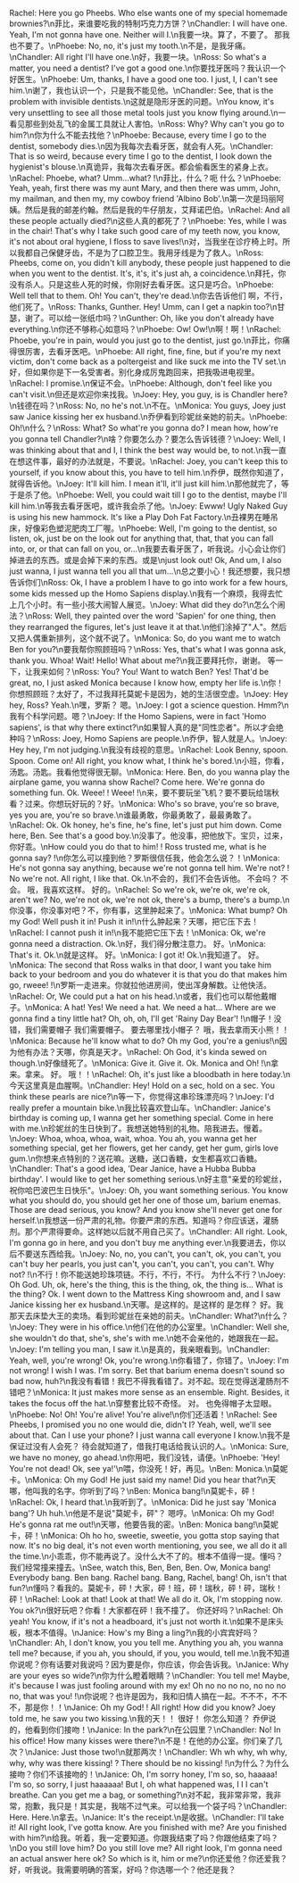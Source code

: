 Rachel: Here you go Pheebs. Who else wants one of my special homemade brownies?\n菲比，来谁要吃我的特制巧克力方饼？\nChandler: I will have one. Yeah, I'm not gonna have one. Neither will I.\n我要一块。算了，不要了。 那我也不要了。\nPhoebe: No, no, it's just my tooth.\n不是，是我牙痛。\nChandler: All right I'll have one.\n好，我要一块。\nRoss: So what's a matter, you need a dentist? I've got a good one.\n你要找牙医吗？我认识一个好医生。\nPhoebe: Um, thanks, I have a good one too. I just, I, I can't see him.\n谢了，我也认识一个，只是我不能见他。\nChandler: See, that is the problem with invisible dentists.\n这就是隐形牙医的问题。\nYou know, it's very unsettling to see all those metal tools just you know flying around.\n一看见那些到处乱飞的金属工具就让人害怕。\nRoss: Why? Why can't you go to him?\n你为什么不能去找他？\nPhoebe: Because, every time I go to the dentist, somebody dies.\n因为我每次去看牙医，就会有人死。\nChandler: That is so weird, because every time I go to the dentist, I look down the hygienist's blouse.\n真诡异，我每次去看牙医。都会偷看医生的紧身上衣。\nRachel: Phoebe, what? Umm...what? !\n菲比，什么？呃 什么？\nPhoebe: Yeah, yeah, first there was my aunt Mary, and then there was umm, John, my mailman, and then my, my cowboy friend 'Albino Bob'.\n第一次是玛丽阿姨。然后是我的邮差约翰。然后是我的牛仔朋友，艾拜诺巴伯。\nRachel: And all these people actually died?\n这些人真的都死了？\nPhoebe: Yes, while I was in the chair! That's why I take such good care of my teeth now, you know, it's not about oral hygiene, I floss to save lives!\n对，当我坐在诊疗椅上时。所以我都自己保健牙齿，不是为了口腔卫生。我用牙线是为了救人。\nRoss: Pheebs, come on, you didn't kill anybody, these people just happened to die when you went to the dentist. It's, it's, it's just ah, a coincidence.\n拜托，你没有杀人。只是这些人死的时候，你刚好去看牙医。这只是巧合。\nPhoebe: Well tell that to them. Oh! You can't, they're dead.\n你去告诉他们 啊，不行，他们死了。\nRoss: Thanks, Gunther. Hey! Umm, can I get a napkin too?\n甘瑟，谢了。可以给一张纸巾吗？\nGunther: Oh, like you don't already have everything.\n你还不够称心如意吗？\nPhoebe: Ow! Ow!\n啊！啊！\nRachel: Phoebe, you're in pain, would you just go to the dentist, just go.\n菲比，你痛得很厉害，去看牙医吧。\nPhoebe: All right, fine, fine, but if you're my next victim, don't come back as a poltergeist and like suck me into the TV set.\n好，但如果你是下一名受害者。别化身成厉鬼跑回来，把我吸进电视里。\nRachel: I promise.\n保证不会。\nPhoebe: Although, don't feel like you can't visit.\n但还是欢迎你来找我。\nJoey: Hey, you guy, is is Chandler here?\n钱德在吗？\nRoss: No, no he's not.\n不在。\nMonica: You guys, Joey just saw Janice kissing her ex husband.\n乔伊看到珍妮丝亲她的前夫。\nPhoebe: Oh!\n什么？\nRoss: What? So what're you gonna do? I mean how, how're you gonna tell Chandler?\n啥？你要怎么办？要怎么告诉钱德？\nJoey: Well, I was thinking about that and I, I think the best way would be, to not.\n我一直在想这件事，最好的办法就是，不要说。\nRachel: Joey, you can't keep this to yourself, if you know about this, you have to tell him.\n乔伊，既然你知道了，就得告诉他。\nJoey: It'll kill him. I mean it'll, it'll just kill him.\n那他就完了，等于是杀了他。\nPhoebe: Well, you could wait till I go to the dentist, maybe I'll kill him.\n等我去看牙医吧，或许我会杀了他。\nJoey: Ewww! Ugly Naked Guy is using his new hammock. It's like a Play Doh Fat Factory.\n丑裸男在睡吊床，好像彩色塑泥肥肉工厂喔。\nPhoebe: Well, I'm going to the dentist, so listen, ok, just be on the look out for anything that, that, that you can fall into, or, or that can fall on you, or...\n我要去看牙医了，听我说。小心会让你们掉进去的东西。或是会掉下来的东西。或是\njust look out! Ok, And um, I also just wanna, I just wanna tell you all that um...\n总之要小心！我还想要，我只想告诉你们\nRoss: Ok, I have a problem I have to go into work for a few hours, some kids messed up the Homo Sapiens display.\n我有一个麻烦，我得去忙上几个小时。有一些小孩大闹智人展览。\nJoey: What did they do?\n怎么个闹法？\nRoss: Well, they painted over the word 'Sapien' for one thing, then they rearranged the figures, let's just leave it at that.\n他们涂掉了"人"。然后又把人偶重新排列，这个就不说了。\nMonica: So, do you want me to watch Ben for you?\n要我帮你照顾班吗？\nRoss: Yes, that's what I was gonna ask, thank you. Whoa! Wait! Hello! What about me?\n我正要拜托你，谢谢。 等一下，让我来如何？\nRoss: You? You! Want to watch Ben? Yes! That'd be great, no, I just asked Monica because I know how, empty her life is.\n你！你想照顾班？太好了，不过我拜托莫妮卡是因为，她的生活很空虚。\nJoey: Hey hey, Ross? Yeah.\n嘿，罗斯？ 嗯。\nJoey: I got a science question. Hmm?\n我有个科学问题。嗯？\nJoey: If the Homo Sapiens, were in fact 'Homo sapiens', is that why there extinct?\n如果智人真的是"同性恋者"。所以才会绝种吗？\nRoss: Joey, Homo Sapiens are people.\n乔伊，智人就是人。\nJoey: Hey hey, I'm not judging.\n我没有歧视的意思。\nRachel: Look Benny, spoon. Spoon. Come on! All right, you know what, I think he's bored.\n小班，你看，汤匙。汤匙。我看他觉得很无聊。\nMonica: Here. Ben, do you wanna play the airplane game, you wanna show Rachel? Come here. We're gonna do something fun. Ok. Weee! ! Weee! !\n来，要不要玩坐飞机？要不要玩给瑞秋看？过来。你想玩好玩的？好。\nMonica: Who's so brave, you're so brave, yes you are, you're so brave.\n谁最勇敢，你最勇敢了，最最勇敢了。\nRachel: Ok. Ok honey, he's fine, he's fine, let's just put him down. Come here, Ben. See that's a good boy.\n没事了。他没事，把他放下。宝贝，过来，你好乖。\nHow could you do that to him! ! Ross trusted me, what is he gonna say? !\n你怎么可以撞到他？罗斯很信任我，他会怎么说？！\nMonica: He's not gonna say anything, because we're not gonna tell him. We're not? ! No we're not. All right, I like that. Ok.\n不会的，我们不会告诉他。 不会吗？ 不会。 哦，我喜欢这样。 好的。\nRachel: So we're ok, we're ok, we're ok, aren't we? No, we're not ok, we're not ok, there's a bump, there's a bump.\n你没事，你没事对吧？不，你有事，这里肿起来了。\nMonica: What bump? Oh my God! Well push it in! Push it in!\n什么肿起来？天哪，把它压下去！\nRachel: I cannot push it in!\n我不能把它压下去！\nMonica: Ok, we're gonna need a distraction. Ok.\n好，我们得分散注意力。 好。\nMonica: That's it. Ok.\n就是这样。 好。\nMonica: I got it! Ok.\n我知道了。 好。\nMonica: The second that Ross walks in that door, I want you take him back to your bedroom and you do whatever it is that you do that makes him go, rweee! !\n罗斯一走进来。你就拉他进房间，使出浑身解数。让他快活。\nRachel: Or, We could put a hat on his head.\n或者，我们也可以帮他戴帽子。\nMonica: A hat! Yes! We need a hat. We need a hat... Where are we gonna find a tiny little hat? Oh, oh, oh, I'll get 'Rainy Day Bear'! !\n帽子！没错，我们需要帽子 我们需要帽子。 要去哪里找小帽子？ 哦，我去拿雨天小熊！！\nMonica: Because he'll know what to do? Oh my God, you're a genius!\n因为他有办法？天哪，你真是天才。\nRachel: Oh God, it's kinda sewed on though.\n好像缝死了。\nMonica: Give it. Give it. Ok. Monica and Oh! !\n拿来。拿来。 好。 哦！！\nRachel: Oh, it's just like a bloodbath in here today.\n今天这里真是血腥啊。\nChandler: Hey! Hold on a sec, hold on a sec. You think these pearls are nice?\n等一下，你觉得这串珍珠漂亮吗？\nJoey: I'd really prefer a mountain bike.\n我比较喜欢登山车。\nChandler: Janice's birthday is coming up, I wanna get her something special. Come in here with me.\n珍妮丝的生日快到了。我想送她特别的礼物。陪我进去。慢着。\nJoey: Whoa, whoa, whoa, wait, whoa. You ah, you wanna get her something special, get her flowers, get her candy, get her gum, girls love gum.\n你想来点特别的？送花嘛。送糖，送口香糖，女生都喜欢口香糖。\nChandler: That's a good idea, 'Dear Janice, have a Hubba Bubba birthday'. I would like to get her something serious.\n好主意"亲爱的珍妮丝，祝你哈巴波巴生日快乐"。\nJoey: Oh, you want something serious. You know what you should do, you should get her one of those um, barium enemas. Those are dead serious, you know? And you know she'll never get one for herself.\n我想送一份严肃的礼物。你要严肃的东西。知道吗？你应该送，灌肠剂。那个严肃得要命。这样她以后就不用自己买了。\nChandler: All right. Look, I'm gonna go in here, and you don't buy me anything ever.\n我要进去，你以后不要送东西给我。\nJoey: No, no, you can't, you can't, ok, you can't, you can't buy her pearls, you just can't, you can't, you can't, you can't. Why not? !\n不行！你不能送她珍珠项链。不行，不行，不行。 为什么不行？\nJoey: Oh God. Uh, ok, here's the thing, this is the thing, ok, the thing is... What is the thing? Ok. I went down to the Mattress King showroom and, and I saw Janice kissing her ex husband.\n天哪。是这样的。是这样的 是怎样？ 好。我那天去床垫大王的卖场。看到珍妮丝在亲她的前夫。\nChandler: What?\n什么？\nJoey: They were in his office.\n他们在他的办公室里。\nChandler: Well she, she wouldn't do that, she's, she's with me.\n她不会亲他的，她跟我在一起。\nJoey: I'm telling you man, I saw it.\n是真的，我亲眼看到。\nChandler: Yeah, well, you're wrong! Ok, you're wrong.\n你看错了，你错了。\nJoey: I'm not wrong! I wish I was. I'm sorry. Bet that barium enema doesn't sound so bad now, huh?\n我没有看错！我巴不得我看错了。对不起。现在觉得送灌肠剂不错吧？\nMonica: It just makes more sense as an ensemble. Right. Besides, it takes the focus off the hat.\n穿整套比较不奇怪。 对。 也免得帽子太显眼。\nPhoebe: No! Oh! You're alive! You're alive!\n你们还活着！\nRachel: See Pheebs, I promised you no one would die, didn't I? Yeah, well, we'll see about that. Can I use your phone? I just wanna call everyone I know.\n我不是保证过没有人会死？ 待会就知道了，借我打电话给我认识的人。\nMonica: Sure, we have no money, go ahead.\n你用吧，我们没钱，请便。\nPhoebe: 'Hey! You're not dead! Ok, see ya!'\n喂，你没死！好，再见。\nBen: Monica.\n莫妮卡。\nMonica: Oh my God! He just said my name! Did you hear that?\n天哪，他叫我的名字。你听到了吗？\nBen: Monica bang!\n莫妮卡，砰！\nRachel: Ok, I heard that.\n我听到了。\nMonica: Did he just say 'Monica bang'? Uh huh.\n他是不是说"莫妮卡，砰"？ 嗯哼。\nMonica: Oh my God! He's gonna rat me out!\n天哪，他要告我的密。\nBen: Monica bang!\n莫妮卡，砰！\nMonica: Oh ho ho, sweetie, sweetie, you gotta stop saying that now. It's no big deal, it's not even worth mentioning, you see, we all do it all the time.\n小乖乖，你不能再说了。没什么大不了的。根本不值得一提。懂吗？我们经常撞来撞去。\nSee, watch this, Ben, Ben, Ben. Ow, Monica bang! Everybody bang. Ben bang. Rachel bang. Bang, Rachel, bang! Oh, isn't that fun?\n懂吗？看我的。莫妮卡，砰！大家，砰！班，砰！瑞秋，砰！砰，瑞秋！砰！\nRachel: Look at that! Look at that! We all do it. Ok, I'm stopping now. You ok?\n很好玩吧？你看！大家都在砰！我不撞了。 你还好吗？\nRachel: Oh yeah! You know, if it's not a headboard, it's just not worth it.\n如果不是床头板，根本不值得。\nJanice: How's my Bing a ling?\n我的小宾宾好吗？\nChandler: Ah, I don't know, you you tell me. Anything you ah, you wanna tell me? because, if you ah, you should, if you, you would, tell me.\n我不知道你说呢？你有话要对我说吗？因为要是你，你应该，你会告诉我。\nJanice: Why are your eyes so wide?\n你为什么瞪着眼睛？\nChandler: You tell me! Maybe, it's because I was just fooling around with my ex! Oh no no no no, no no no no, that was you! !\n你说呢？也许是因为，我和旧情人搞在一起。不不不，不不不，那是你！！\nJanice: Oh my God! ! All right! How did you know? Joey told me, he saw you two kissing.\n我的天！！ 很好！ 你怎么知道？ 乔伊说的，他看到你们接吻！\nJanice: In the park?\n在公园里？\nChandler: No! In his office! How many kisses were there?\n不是！在他的办公室。你们亲了几次？\nJanice: Just those two!\n就那两次！\nChandler: Wh wh why, wh why, why, why was there kissing! ? There should be no kissing! !\n为什么？为什么接吻？你们不该接吻的！\nJanice: Oh, I'm sorry honey, I'm so, so, haaaaa! I'm so, so sorry, I just haaaaaa! But I, oh what happened was, I I I can't breathe. Can you get me a bag, or something?\n对不起，我非常非常，我非常，抱歉，我只是！其实是，我喘不过气来。可以给我一个袋子吗？\nChandler: Here. Here.\n拿去。\nJanice: It's the receipt.\n是收据。\nChandler: I'll take it! All right look, I've gotta know. Are you finished with me? Are you finished with him?\n给我。听着，我一定要知道。你跟我结束了吗？你跟他结束了吗？\nDo you still love him? Do you still love me? All right look, I'm gonna need an actual answer here ok? So which is it, him or me?\n你还爱他？你还爱我？好，听我说。我需要明确的答案，好吗？你选哪一个？他还是我？
        